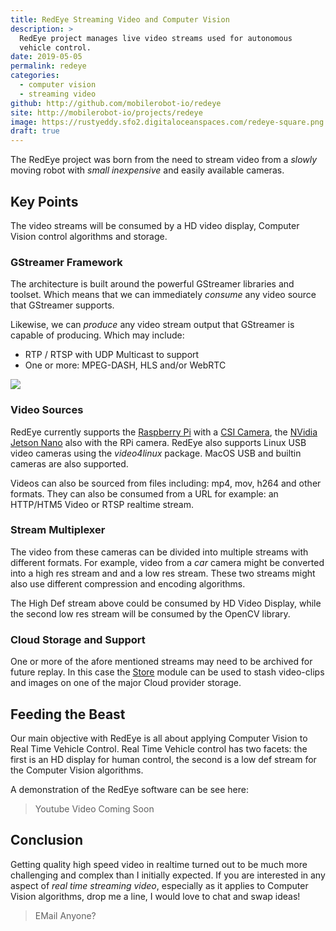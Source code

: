 ```yaml
---
title: RedEye Streaming Video and Computer Vision
description: > 
  RedEye project manages live video streams used for autonomous
  vehicle control.
date: 2019-05-05
permalink: redeye
categories: 
  - computer vision
  - streaming video
github: http://github.com/mobilerobot-io/redeye
site: http://mobilerobot-io/projects/redeye
image: https://rustyeddy.sfo2.digitaloceanspaces.com/redeye-square.png
draft: true
---
```


The RedEye project was born from the need to stream video from a
_slowly_ moving robot with _small inexpensive_ and easily available
cameras.

## Key Points

The video streams will be consumed by a HD video display, Computer
Vision control algorithms and storage.

### GStreamer Framework

The architecture is built around the powerful GStreamer libraries and
toolset. Which means that we can immediately _consume_ any video source
that GStreamer supports.

Likewise, we can _produce_ any video stream output that GStreamer is
capable of producing. Which may include:

- RTP / RTSP with UDP Multicast to support
- One or more: MPEG-DASH, HLS and/or WebRTC

<img src="https://docs.google.com/drawings/d/e/2PACX-1vQHtO4hTGzQKan-x5UKmwDieGndeGtNsTXT2iorDvcSuwiPBY1kkutZ1DH0D-Rd1VAtCzXzf3b3Zj4C/pub?w=710&amp;h=440">

### Video Sources

RedEye currently supports the [Raspberry Pi](http://raspberrypi.org)
with a [CSI Camera](http://raspberrypi.org/camera), the
[NVidia Jetson Nano](http://nvidia.com/jetson/nano) also with the RPi
camera.  RedEye also supports Linux USB video cameras using the
_video4linux_ package.  MacOS USB and builtin cameras are also supported.

Videos can also be sourced from files including: mp4, mov, h264 and
other formats.  They can also be consumed from a URL for example: an
HTTP/HTM5 Video or RTSP realtime stream. 

### Stream Multiplexer

The video from these cameras can be divided into multiple streams
with different formats. For example, video from a _car_ camera
might be converted into a high res stream and and a low res stream.
These two streams might also use different compression and encoding
algorithms. 

The High Def stream above could be consumed by HD Video Display,
while the second low res stream will be consumed by the OpenCV library.

### Cloud Storage and Support

One or more of the afore mentioned streams may need to be archived for
future replay. In this case the
[Store](http://github.com/mobilerobot-io/store) module can be used to
stash video-clips and images on one of the major Cloud provider storage.

## Feeding the Beast

Our main objective with RedEye is all about applying Computer Vision
to Real Time Vehicle Control. Real Time Vehicle control has two
facets: the first is an HD display for human control, the second is a
low def stream for the Computer Vision algorithms.

A demonstration of the RedEye software can be see here:

> Youtube Video Coming Soon

## Conclusion

Getting quality high speed video in realtime turned out to be much
more challenging and complex than I initially expected.  If you are
interested in any aspect of _real time streaming video_, especially as
it applies to Computer Vision algorithms, drop me a line, I would love
to chat and swap ideas!

> EMail Anyone?

